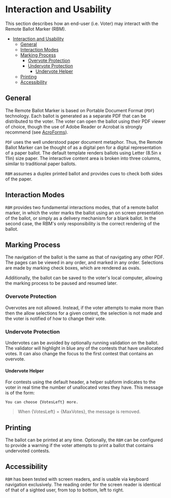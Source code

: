 # Interaction and Usability

This section describes how an end-user (i.e. Voter) may interact with the Remote Ballot Marker (RBM).

<!-- TOC -->

- [Interaction and Usability](#interaction-and-usability)
    - [General](#general)
    - [Interaction Modes](#interaction-modes)
    - [Marking Process](#marking-process)
        - [Overvote Protection](#overvote-protection)
        - [Undervote Protection](#undervote-protection)
            - [Undervote Helper](#undervote-helper)
    - [Printing](#printing)
    - [Accessibility](#accessibility)

<!-- /TOC -->

## General

The Remote Ballot Marker is based on Portable Document Format (`PDF`) technology. Each ballot is generated as a separate PDF that can be distributed to the voter. The voter can open the ballot using their PDF viewer of choice, though the use of Adobe Reader or Acrobat is strongly recommend (see [AcroForms](./ACROFORMS.md)).

`PDF` uses the well understood paper document metaphor. Thus, the Remote Ballot Marker can be thought of as a digital pen for a digital representation of a paper ballot. The default template renders ballots using Letter (8.5in x 11in) size paper. The interactive content area is broken into three columns, similar to traditional paper ballots.

`RBM` assumes a duplex printed ballot and provides cues to check both sides of the paper.

## Interaction Modes

`RBM` provides two fundamental interactions modes, that of a remote ballot marker, in which the voter marks the ballot using an on screen presentation of the ballot, or simply as a delivery mechanism for a blank ballot. In the second case, the RBM's only responsibility is the correct rendering of the ballot.

## Marking Process

The navigation of the ballot is the same as that of navigating any other PDF. The pages can be viewed in any order, and marked in any order. Selections are made by marking check boxes, which are rendered as ovals.

Additionally, the ballot can be saved to the voter's local computer, allowing the marking process to be paused and resumed later.

### Overvote Protection

Overvotes are not allowed. Instead, if the voter attempts to make more than then the allow selections for a given contest, the selection is not made and the voter is notified of how to change their vote.

### Undervote Protection

Undervotes can be avoided by optionally running validation on the ballot. The validator will highlight in blue any of the contests that have unallocated votes. It can also change the focus to the first contest that contains an overvote.

#### Undervote Helper

For contests using the default header, a helper subform indicates to the voter in real time the number of unallocated votes they have. This message is of the form:

```text
You can choose {VotesLeft} more.
```

> When {VotesLeft} = {MaxVotes}, the message is removed.

## Printing

The ballot can be printed at any time. Optionally, the `RBM` can be configured to provide a warning if the voter attempts to print a ballot that contains undervoted contests.

## Accessibility

`RBM` has been tested with screen readers, and is usable via keyboard navigation exclusively. The reading order for the screen reader is identical of that of a sighted user, from top to bottom, left to right.
